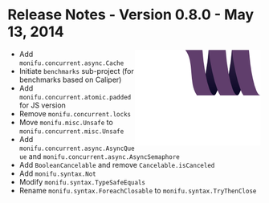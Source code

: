 # Release Notes - Version 0.8.0 - May 13, 2014

<img src="/docs/assets/monifu.png" align="right" />

- Add `monifu.concurrent.async.Cache`
- Initiate `benchmarks` sub-project (for benchmarks based on Caliper)
- Add `monifu.concurrent.atomic.padded` for JS version
- Remove `monifu.concurrent.locks`
- Move `monifu.misc.Unsafe` to `monifu.concurrent.misc.Unsafe` 
- Add `monifu.concurrent.async.AsyncQueue` and `monifu.concurrent.async.AsyncSemaphore`
- Add `BooleanCancelable` and remove `Cancelable.isCanceled`
- Add `monifu.syntax.Not`
- Modify `monifu.syntax.TypeSafeEquals`
- Rename `monifu.syntax.ForeachClosable` to `monifu.syntax.TryThenClose`